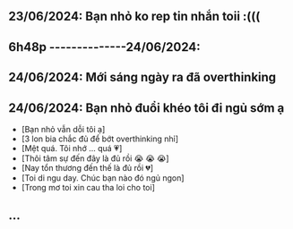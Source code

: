 ## 23/06/2024: Bạn nhỏ ko rep tin nhắn toii :(((
## 6h48p --------------24/06/2024: 
## 24/06/2024: Mới sáng ngày ra đã overthinking
## 24/06/2024: Bạn nhỏ đuổi khéo tôi đi ngủ sớm ạ
   * [Bạn nhỏ vẫn dỗi tôi ạ]
   * [3 lon bia chắc đủ để bớt overthinking nhỉ]
   * [Mệt quá. Tôi nhớ ... quá :heartpulse:]
   * [Thôi tâm sự đến đây là đủ rồi :sob: :sob: :sob:]
   * [Nay tổn thương đến thế là đủ rồi :broken_heart:]
   * [Toi di ngu day. Chúc bạn nào đó ngủ ngon] 
   * [Trong mơ toi xin cau tha loi cho toi]
## ...